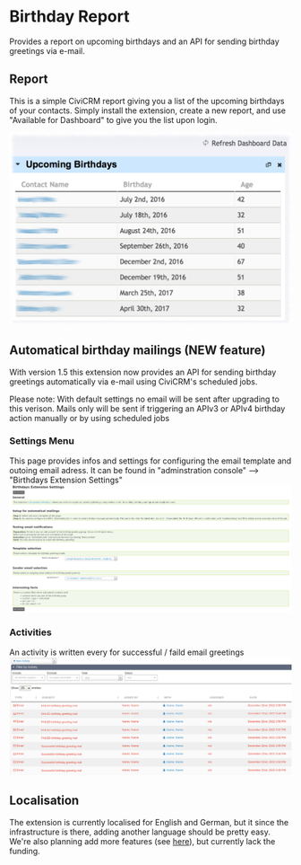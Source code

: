 # Birthday Report
Provides a report on upcoming birthdays and an API for sending birthday greetings via e-mail.

## Report
This is a simple CiviCRM report giving you a list of the upcoming birthdays of
your contacts. Simply install the extension, create a new report, and use
"Available for Dashboard" to give you the list upon login.

![image](/docs/images/birthday_report.png)

## Automatical birthday mailings (NEW feature)
With version 1.5 this extension now provides an API for sending birthday greetings automatically via e-mail using 
CiviCRM's scheduled jobs.

Please note: With default settings no email will be sent after upgrading to this verison. Mails only will be
sent if triggering an APIv3 or APIv4 birthday action manually or by using scheduled jobs

### Settings Menu
This page provides infos and settings for configuring the email template and outoing email adress. 
It can be found in 
"adminstration console" --> "Birthdays 
Extension Settings" 
![image](/docs/images/birthday_seetings.png)

### Activities
An activity is written every for successful / faild email greetings
![image](/docs/images/birthday_activity.png)

## Localisation

The extension is currently localised for English and German, but it since the
infrastructure is there, adding another language should be pretty easy. We're
also planning add more features (see
[here](https://github.com/systopia/de.systopia.birthdays/issues)), but currently
lack the funding.

